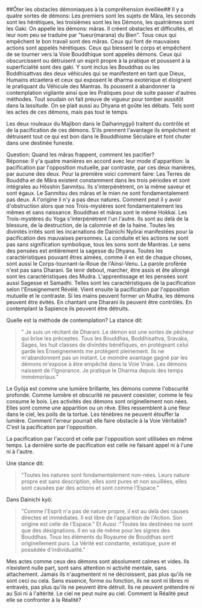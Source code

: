 ##Ôter les obstacles démoniaques à la compréhension éveillée##
Il y a quatre sortes de démons: Les premiers sont les sujets de Mâra, les seconds sont les hérétiques, les troisièmes sont les les Démons, les quatrièmes sont les Gaki. On appelle les démons: mâras. Il créent obstacles et difficultés, et leur nom peu se traduire par "tueur(marana) du Bien". Tous ceux qui empêchent le bon travail sont des mâras. Ceux qui font de mauvaises actions sont appelés hérétiques. Ceux qui blessent le corps et empêchent de se tourner vers la Voie Bouddhique sont appelés démons. Ceux qui obscurcissent ou détruisent un esprit propre à la pratique et poussent à la superficialité sont des gaki. Y sont inclus les Bouddhas ou les Boddhisattvas des deux véhicules qui se manifestent en tant que Dieux, Humains etcaetera et ceux qui exposent le dharma exotérique et éloignent le pratiquant du Véhicule des Mantras. Ils poussent à abandonner la contemplation vigilante ainsi que les Pratiques pour de suite passer d'autres méthodes. Tout soudain on fait preuve de vigueur pour tomber aussitôt dans la lassitude. On se plait aussi au Dhyana et goûte les débats. Tels sont les actes de ces démons, mais pas tout le temps.

Les deux rouleaux du Majibon dans le Daihannygyô traitent du contrôle et de la pacification de ces démons. S'ils prennent l'avantage ils empêchent et détruisent tout ce qui est bon dans le Bouddhisme Séculaire et font chuter dans une destinée funeste.  

Question: Quand les mâras frappent, comment les pacifier?   
Réponse: Il y'a quatre manières en accord avec leur mode d'apparition: la pacification par l'opposition mutuelle, par contraste, par ces deux manières, par aucune des deux. Pour la première voici comment faire: Les Terres de Bouddha et de Mâra existent constamment dans les trois périodes et sont intégrales au Hôsshin Sanmitsu. Ils s'interpénètrent, on la même saveur et sont égaux. Le Sanmitsu des mâras et le mien ne sont fondamentalement pas deux. A l'origine il n'y a pas deux natures. Comment peut il y avoir d'obstruction alors que nos Trois-mystères sont fondamentalement les mêmes et sans naissance. Bouddhas et mâras sont le même Hokkai. Les Trois-mystères du Yoga s'interpénètrent l'un l'autre. Ils sont au delà de la blessure, de la destruction, de la calomnie et de la haine. Toutes les divinités irrités sont les incarnations de Dainichi Nyôrai manifestées pour la pacification des mauvaises personnes. La conduite et les actions ne sont pas sans signification symbolique, tous les sons sont de Mantras. Le sens des pensées est entièrement la sagesse du Dhyana. Toutes les caractéristiques pouvant êtres aimées, comme il en est de chaque choses, sont aussi le Corps-tournant-la-Roue de l'Ainsi-Venu. La parole proférée n'est pas sans Dharani. Se tenir debout, marcher, être assis et ête allongé sont les caractéristiques des Mudra. L'apprentissage et les pensées sont aussi Sagesse et Samadhi. Telles sont les caractéristiques de la pacification selon l'Enseignement Révélé.
Vient ensuite la pacification par l'opposition mutuelle et le contraste. Si les mains peuvent former un Mudra, les démons peuvent être évités. En chantant une Dharani ils peuvent être contrôlés. En contemplant la Sapience ils peuvent être détruits. 

Quelle est la méthode de contemplation? La stance dit:
>" Je suis un récitant de Dharani. Le démon est une sortes de pêcheur qui brise les préceptes. Tous les Bouddhas, Boddhisattva, Sravaka, Sages, les huit classes de divinités bénéfiques, en protégeant celui garde les Enseignements me protègent pleinement. Ils ne m'abandonnent pas un instant. Le moindre avantage gagné par les démons m'expose à être empêché dans la Voie Vraie. Les démons naissent de l'Ignorance. Je pratique le Dharma depuis des temps immémoriaux."   

Le Gyôja est comme une lumière brillante, les démons comme l'obscurité profonde. Comme lumière et obscurité ne peuvent coexister, comme le feu consume le bois. Les activités des démons sont originellement non nées. Elles sont comme une apparition ou un rêve. Elles ressemblent à une fleur dans le ciel, les poils de la tortue. Les ténèbres ne peuvent étouffer la lumière. Comment l'erreur pourrait elle faire obstacle à la Voie Véritable? C'est la pacification par l'opposition.

La pacification par l'accord et celle par l'opposition sont utilisées en même temps. La dernière sorte de pacification est celle ne faisant appel ni à l'une ni à l'autre.

Une stance dit:  
>"Toutes les natures sont fondamentalement non-nées. Leurs nature propre est sans description, elles sont pures et non souillées, elles sont causées par des actions et sont comme l'Espace."

Dans Dainichi kyô:
 >"Comme l'Esprit n'a pas de nature propre, il est au delà des causes directes et immédiates. Il est libre de l'apparition de l'Action. Son origine est celle de l'Espace." Et Aussi :"Toutes les destinées ne sont que des désignations. Il en va de même pour les signes des Bouddhas. Tous les éléments du Royaume de Bouddhas sont originellement purs. La Vérité est constante, extatique, pure et possédée d'individualité."

Mes actes comme ceux des démons sont absolument calmes et vides. Ils n’existent nulle part, sont sans attention ni activité mentale, sans attachement. Jamais ils n'augmentent ni ne décroissent, pas plus qu'ils ne sont ceci ou cela. Sans essence, forme ou fonction, ils ne sont ni libres ni entravés, pas plus qu'ils ne peuvent être détruit. Ils ne peuvent prétendre ni au Soi ni à l'altérité. Le ciel ne peut nuire au ciel. Comment la Réalité peut elle se confronter à la Réalité?
